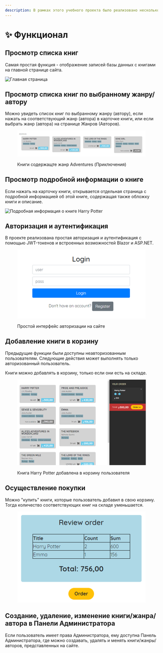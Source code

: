 ```yaml
---
description: В рамках этого учебного проекта было реализовано несколько функций
---
```


# ✨ Функционал

## Просмотр списка книг

Самая простая функция - отображение записей базы данных с книгами на главной странице сайта.

![Главная страница](../.gitbook/assets/изображение\_2023-05-29\_201700089.png)

## Просмотр списка книг по выбранному жанру/автору

Можно увидеть список книг по выбранному жанру (автору), если нажать на соответствующий жанр (автора) в карточке книги, или если выбрать жанр (автора) на странице Жанров (Авторов).

<figure><img src="../.gitbook/assets/изображение_2023-05-29_201954117.png" alt=""><figcaption><p>Книги содержащте жанр Adventures (Приключения)</p></figcaption></figure>

## Просмотр подробной информации о книге

Если нажать на карточку книги, открывается отдельная страница с подробной информацией об этой книге, содержащая также обложку книги и описание.

![Подробная информация о книге Harry Potter](../.gitbook/assets/изображение\_2023-05-29\_202155674.png)

## Авторизация и аутентификация

В проекте реализована простая авторизация и аутентификация с помощью JWT-токенов и встроенных возможностей Blazor и ASP.NET.

<figure><img src="../.gitbook/assets/image (17).png" alt=""><figcaption><p>Простой интерфейс авторизации на сайте</p></figcaption></figure>

## Добавление книги в корзину

Предыдущие функции были доступны неавторизованным пользователям. Следующие действия может выполнять только авторизованный пользователь.

Книги можно добавлять в корзину, только если они есть на складе.

<figure><img src="../.gitbook/assets/image (10).png" alt=""><figcaption><p>Книга Harry Potter добавлена в корзину пользователя</p></figcaption></figure>

## Осуществление покупки

Можно "купить" книги, которые пользователь добавил в свою корзину. Тогда количество соответствующих книг на складе уменьшается.

&#x20;

<figure><img src="../.gitbook/assets/image (23).png" alt=""><figcaption></figcaption></figure>

## Создание, удаление, изменение книги/жанра/автора в Панели Администратора

Если пользователь имеет права Администратора, ему доступна Панель Администратора, где можно создавать, удалять и менять книги/жанры/авторов, представленных на сайте.
